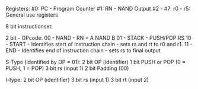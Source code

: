 Registers:
#0: PC - Program Counter
#1: RN - NAND Output
#2 - #7: r0 - r5: General use registers

8 bit instructionset:

2 bit - OPcode:
00 - NAND - RN = A NAND B
01 - STACK - PUSH/POP RS
10 - START - Identifies start of instruction chain - sets rs and rt to r0 and r1.
11 - END - Identifies end of instruction chain - sets rs to final output

S-Type (identified by OP = 01):
2 bit OP (identifier)
1 bit PUSH or POP (0 = PUSH, 1 = POP)
3 bit rs (input 1)
2 bit Padding (00)

I-type:
2 bit OP (identifier)
3 bit rs (input 1)
3 bit rt (input 2)